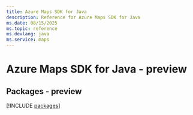 ```yaml
---
title: Azure Maps SDK for Java
description: Reference for Azure Maps SDK for Java
ms.date: 08/15/2025
ms.topic: reference
ms.devlang: java
ms.service: maps
---
```

# Azure Maps SDK for Java - preview
## Packages - preview
[!INCLUDE [packages](maps-index.md)]